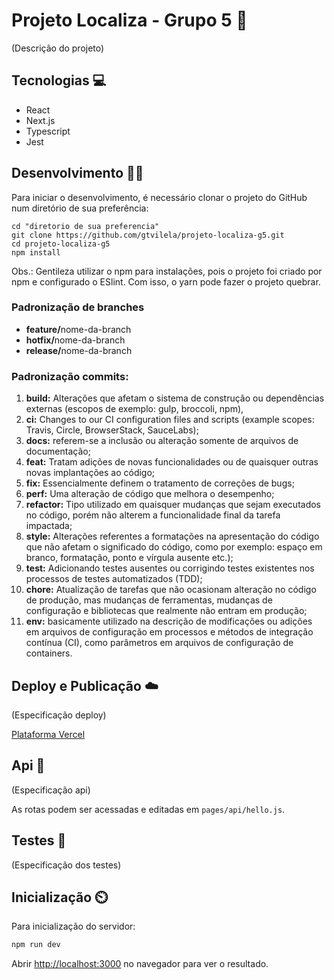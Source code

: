 # Projeto Localiza - Grupo 5 :memo:

(Descrição do projeto)


## Tecnologias :computer:

<ul>
  <li>React</li>
  <li>Next.js</li>
  <li>Typescript</li>
  <li>Jest</li>
</ul>

## Desenvolvimento :man_technologist:

Para iniciar o desenvolvimento, é necessário clonar o projeto do GitHub num diretório de sua preferência:

```shell
cd "diretorio de sua preferencia"
git clone https://github.com/gtvilela/projeto-localiza-g5.git
cd projeto-localiza-g5
npm install
```
Obs.: Gentileza utilizar o npm para instalações, pois o projeto foi criado por npm e configurado o ESlint. Com isso, o yarn pode fazer o projeto quebrar.

### Padronização de branches

<ul>
  <li><strong>feature/</strong>nome-da-branch</li>
  <li><strong>hotfix/</strong>nome-da-branch</li>
  <li><strong>release/</strong>nome-da-branch</li>
 </ul>

### Padronização commits:

1. <strong>build:</strong> Alterações que afetam o sistema de construção ou dependências externas (escopos de exemplo: gulp, broccoli, npm),
2. <strong>ci:</strong> Changes to our CI configuration files and scripts (example scopes: Travis, Circle, BrowserStack, SauceLabs);
3. <strong>docs:</strong> referem-se a inclusão ou alteração somente de arquivos de documentação;
4. <strong>feat:</strong> Tratam adições de novas funcionalidades ou de quaisquer outras novas implantações ao código;
5. <strong>fix:</strong> Essencialmente definem o tratamento de correções de bugs;
6. <strong>perf:</strong> Uma alteração de código que melhora o desempenho;
7. <strong>refactor:</strong> Tipo utilizado em quaisquer mudanças que sejam executados no código, porém não alterem a funcionalidade final da tarefa impactada;
8. <strong>style:</strong> Alterações referentes a formatações na apresentação do código que não afetam o significado do código, como por exemplo: espaço em branco, formatação, ponto e vírgula ausente etc.);
9. <strong>test:</strong> Adicionando testes ausentes ou corrigindo testes existentes nos processos de testes automatizados (TDD);
10. <strong>chore:</strong> Atualização de tarefas que não ocasionam alteração no código de produção, mas mudanças de ferramentas, mudanças de configuração e bibliotecas que realmente não entram em produção;
11. <strong>env:</strong> basicamente utilizado na descrição de modificações ou adições em arquivos de configuração em processos e métodos de integração contínua (CI), como parâmetros em arquivos de configuração de containers.


## Deploy e Publicação :cloud:

(Especificação deploy)

[Plataforma Vercel](https://vercel.com/new?utm_medium=default-template&filter=next.js&utm_source=create-next-app&utm_campaign=create-next-app-readme)

## Api :dizzy:

(Especificação api)

As rotas podem ser acessadas e editadas em `pages/api/hello.js`.

## Testes :test_tube:

(Especificação dos testes)

## Inicialização :timer_clock:

Para inicialização do servidor:

```bash
npm run dev
```

Abrir [http://localhost:3000](http://localhost:3000) no navegador para ver o resultado.

